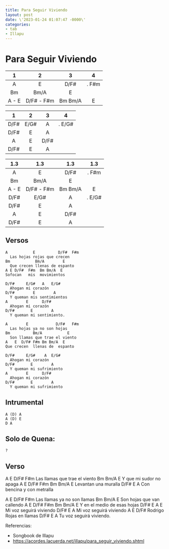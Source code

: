 ```yaml
---
title: Para Seguir Viviendo
layout: post
date: \'2023-01-24 01:07:47 -0000\'
categories:
- tab
- Illapu
---
```


# Para Seguir Viviendo

|   1   |     2      |    3     |   4   |
| :---: | :--------: | :------: | :---: |
|   A   |     E      |   D/F#   | . F#m |
|  Bm   |    Bm/A    |    E     |       |
| A - E | D/F# - F#m | Bm  Bm/A |   E   |

|   1   |   2   |   3   |   4   |
| :---: | :---: | :---: | :---: |
| D/F#  | E/G#  |   A   | . E/G#  |
| D/F#  |   E   |   A   |       |
|   A   |   E   | D/F#  |       |
| D/F#  |   E   |   A   |       |


|  1.3  |    1.3     |   1.3    |  1.3   |
| :---: | :--------: | :------: | :----: |
|   A   |     E      |   D/F#   | . F#m  |
|  Bm   |    Bm/A    |    E     |        |
| A - E | D/F# - F#m | Bm  Bm/A |   E    |
| D/F#  |    E/G#    |    A     | . E/G# |
| D/F#  |     E      |    A     |        |
|   A   |     E      |   D/F#   |        |
| D/F#  |     E      |    A     |        |


## Versos

~~~
A           E          D/F#  F#m
  Las hojas rojas que crecen
Bm           Bm/A        E
  Que crecen llenas de espanto
A E D/F#  F#m  Bm Bm/A  E
Sofocan   mis  movimientos

D/F#     E/G#   A   E/G#
  Ahogan mi corazón
D/F#        E        A
  Y queman mis sentimientos
A        E      D/F#
  Ahogan mi corazón
D/F#       E        A
  Y queman mi sentimiento.
~~~

~~~
A        E            D/F#   F#m
  Las hojas ya no son hojas
Bm          Bm/A           E
  Son llamas que trae el viento
A   E  D/F# F#m Bm Bm/A  E
Que crecen  llenas de  espanto

D/F#     E/G#    A  E/G#
  Ahogan mi corazón
D/F#       E        A
  Y queman mi sufrimiento
A        E      D/F#
  Ahogan mi corazón
D/F#       E        A
  Y queman mi sufrimiento
~~~

## Intrumental

~~~
A (D) A
A (D) E
D A
~~~

## Solo de Quena:

~~~
?
~~~

## Verso

A        E                D/F#  F#m
  Las llamas que trae el viento
Bm           Bm/A    E
  Y que mi sudor no apaga
A  E  D/F#  F#m Bm Bm/A  E
Levantan  una muralla
D/F#     E              A
  Con bencina y con metralla

A        E             D/F#   F#m
  Las llamas ya no son llamas
Bm         Bm/A         E
  Son hojas que van callendo
  A  E  D/F# F#m Bm Bm/A  E
Y en el medio    de esas hojas
D/F#     E          A     E
  Mi voz seguirá viviendo
D/F#     E          A
  Mi voz seguirá viviendo
A         E         D/F#
  Rodrigo Rojas en llamas
D/F#    E            A
  Tu voz seguirá viviendo.


Referencias:
- Songbook de Illapu
- https://acordes.lacuerda.net/illapu/para_seguir_viviendo.shtml
